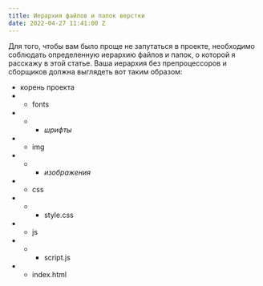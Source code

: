 ```yaml
---
title: Иерархия файлов и папок верстки
date: 2022-04-27 11:41:00 Z
---
```


Для того, чтобы вам было проще не запутаться в проекте, необходимо соблюдать определенную иерархию файлов и папок, о которой я расскажу в этой статье.
Ваша иерархия без препроцессоров и сборщиков должна выглядеть вот таким образом:
- корень проекта
- -  fonts
- - - *шрифты*
- - img
- - - *изображения*
- - css
- - - style.css
- - js
- - - script.js
- - index.html